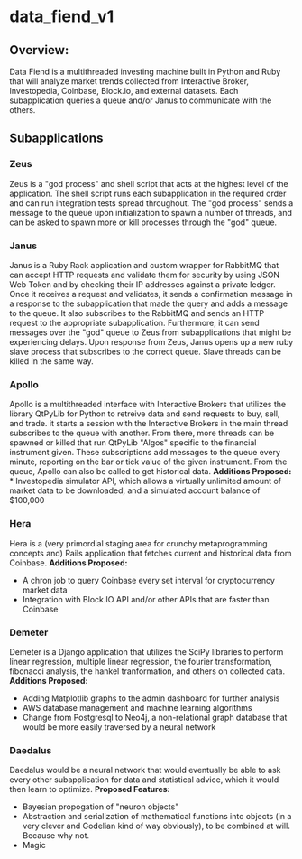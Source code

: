 # data_fiend_v1

## Overview:

  Data Fiend is a multithreaded investing machine built in Python and Ruby that will analyze market trends collected from Interactive Broker, Investopedia, Coinbase, Block.io, and external datasets. Each subapplication queries a queue and/or Janus to communicate with the others.
  
## Subapplications

### Zeus

  Zeus is a "god process" and shell script that acts at the highest level of the application. The shell script runs each subapplication in the required order and can run integration tests spread throughout. The "god process" sends a message to the queue upon initialization to spawn a number of threads, and can be asked to spawn more or kill processes through the "god" queue.

### Janus

  Janus is a Ruby Rack application and custom wrapper for RabbitMQ that can accept HTTP requests and validate them for security by using JSON Web Token and by checking their IP addresses against a private ledger. Once it receives a request and validates, it sends a confirmation message in a response to the subapplication that made the query and adds a message to the queue. It also subscribes to the RabbitMQ and sends an HTTP request to the appropriate subapplication. Furthermore, it can send messages over the "god" queue to Zeus from subapplications that might be experiencing delays. Upon response from Zeus, Janus opens up a new ruby slave process that subscribes to the correct queue. Slave threads can be killed in the same way.
  
### Apollo

  Apollo is a multithreaded interface with Interactive Brokers that utilizes the library QtPyLib for Python to retreive data and send requests to buy, sell, and trade. it starts a session with the Interactive Brokers in the main thread subscribes to the queue with another. From there, more threads can be spawned or killed that run QtPyLib "Algos" specific to the financial instrument given. These subscriptions add messages to the queue every minute, reporting on the bar or tick value of the given instrument. From the queue, Apollo can also be called to get historical data.
    **Additions Proposed:**
    * Investopedia simulator API, which allows a virtually unlimited amount of market data to be downloaded, and a simulated account balance of $100,000
    
### Hera

  Hera is a (very primordial staging area for crunchy metaprogramming concepts and) Rails application that fetches current and historical data from Coinbase.
  **Additions Proposed:**
  * A chron job to query Coinbase every set interval for cryptocurrency market data
  * Integration with Block.IO API and/or other APIs that are faster than Coinbase
    
### Demeter

  Demeter is a Django application that utilizes the SciPy libraries to perform linear regression, multiple linear regression, the fourier transformation, fibonacci analysis, the hankel tranformation, and others on collected data.
  **Additions Proposed:**
  * Adding Matplotlib graphs to the admin dashboard for further analysis
  * AWS database management and machine learning algorithms
  * Change from Postgresql to Neo4j, a non-relational graph database that would be more easily traversed by a neural network
  
### Daedalus

  Daedalus would be a neural network that would eventually be able to ask every other subapplication for data and statistical advice, which it would then learn to optimize.
  **Proposed Features:**
  * Bayesian propogation of "neuron objects"
  * Abstraction and serialization of mathematical functions into objects (in a very clever and Godelian kind of way obviously), to be combined at will. Because why not.
  * Magic
